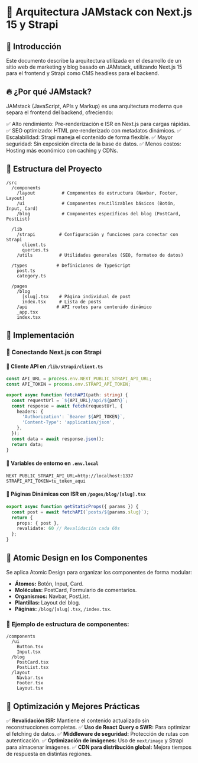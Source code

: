 # 🏰 Arquitectura JAMstack con Next.js 15 y Strapi

## 📌 Introducción

Este documento describe la arquitectura utilizada en el desarrollo de un sitio web de marketing y blog basado en JAMstack, utilizando Next.js 15 para el frontend y Strapi como CMS headless para el backend.

## 🔥 ¿Por qué JAMstack?

JAMstack (JavaScript, APIs y Markup) es una arquitectura moderna que separa el frontend del backend, ofreciendo:

✅ Alto rendimiento: Pre-renderización e ISR en Next.js para cargas rápidas.
✅ SEO optimizado: HTML pre-renderizado con metadatos dinámicos.
✅ Escalabilidad: Strapi maneja el contenido de forma flexible.
✅ Mayor seguridad: Sin exposición directa de la base de datos.
✅ Menos costos: Hosting más económico con caching y CDNs.

## 📂 Estructura del Proyecto

```
/src
  /components
    /layout          # Componentes de estructura (Navbar, Footer, Layout)
    /ui              # Componentes reutilizables básicos (Botón, Input, Card)
    /blog            # Componentes específicos del blog (PostCard, PostList)
  
  /lib
    /strapi         # Configuración y funciones para conectar con Strapi
      client.ts
      queries.ts
    /utils          # Utilidades generales (SEO, formateo de datos)
  
  /types           # Definiciones de TypeScript
    post.ts
    category.ts

  /pages
    /blog
      [slug].tsx    # Página individual de post
      index.tsx     # Lista de posts
    /api           # API routes para contenido dinámico
    _app.tsx
    index.tsx
```

## 🎯 Implementación

### 🔗 Conectando Next.js con Strapi

#### 📌 Cliente API en `/lib/strapi/client.ts`

```typescript
const API_URL = process.env.NEXT_PUBLIC_STRAPI_API_URL;
const API_TOKEN = process.env.STRAPI_API_TOKEN;

export async function fetchAPI(path: string) {
  const requestUrl = `${API_URL}/api/${path}`;
  const response = await fetch(requestUrl, {
    headers: {
      'Authorization': `Bearer ${API_TOKEN}`,
      'Content-Type': 'application/json',
    },
  });
  const data = await response.json();
  return data;
}
```

#### 📌 Variables de entorno en `.env.local`

```
NEXT_PUBLIC_STRAPI_API_URL=http://localhost:1337
STRAPI_API_TOKEN=tu_token_aqui
```

#### 📄 Páginas Dinámicas con ISR en `/pages/blog/[slug].tsx`

```typescript
export async function getStaticProps({ params }) {
  const post = await fetchAPI(`posts/${params.slug}`);
  return {
    props: { post },
    revalidate: 60 // Revalidación cada 60s
  };
}
```

## 🎨 Atomic Design en los Componentes

Se aplica Atomic Design para organizar los componentes de forma modular:

- **Átomos:** Botón, Input, Card.
- **Moléculas:** PostCard, Formulario de comentarios.
- **Organismos:** Navbar, PostList.
- **Plantillas:** Layout del blog.
- **Páginas:** `/blog/[slug].tsx`, `/index.tsx`.

### 📂 Ejemplo de estructura de componentes:

```
/components
  /ui
    Button.tsx
    Input.tsx
  /blog
    PostCard.tsx
    PostList.tsx
  /layout
    Navbar.tsx
    Footer.tsx
    Layout.tsx
```

## 🚀 Optimización y Mejores Prácticas

✅ **Revalidación ISR:** Mantiene el contenido actualizado sin reconstrucciones completas.
✅ **Uso de React Query o SWR:** Para optimizar el fetching de datos.
✅ **Middleware de seguridad:** Protección de rutas con autenticación.
✅ **Optimización de imágenes:** Uso de `next/image` y Strapi para almacenar imágenes.
✅ **CDN para distribución global:** Mejora tiempos de respuesta en distintas regiones.
